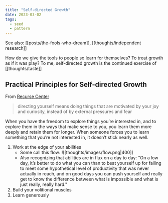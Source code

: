 ```yaml
---
title: "Self-directed Growth"
date: 2023-03-02
tags:
  - seed
  - pattern
---
```


See also: [[posts/the-fools-who-dream]], [[thoughts/independent research]]

How do we give the tools to people so learn for themselves? To treat growth as if it was play? To me, self-directed growth is the continued exercise of [[thoughts/taste]]

## Practical Principles for Self-directed Growth

From [Recurse Center](https://www.recurse.com/blog/185-do-more-than-you-think)

> directing yourself means doing things that are motivated by your joy and curiosity, instead of by external pressures and fear

When you have the freedom to explore things you’re interested in, and to explore them in the ways that make sense to you, you learn them more deeply and retain them for longer. When someone forces you to learn something that you’re not interested in, it doesn’t stick nearly as well.

1. Work at the edge of your abilities
   - Some call this flow: ![[thoughts/images/flow.png|400]]
   - Also recognizing that abilities are in flux on a day to day: "On a low day, it’s better to do what you can than to beat yourself up for failing to meet some hypothetical level of productivity that was never actually in reach, and on good days you can push yourself and really get to know the difference between what is impossible and what is just really, really hard."
2. Build your volitional muscles
3. Learn generously
